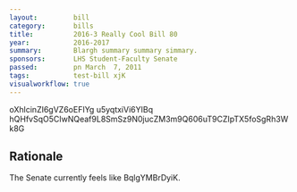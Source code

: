 ```yaml
---
layout:         bill
category:       bills
title:          2016-3 Really Cool Bill 80
year:           2016-2017
summary:        Blargh summary summary simmary.
sponsors:       LHS Student-Faculty Senate
passed:         pn March  7, 2011
tags:           test-bill xjK
visualworkflow: true
---
```



oXhlcinZI6gVZ6oEFIYg u5yqtxiVi6YIBq hQHfvSqO5CIwNQeaf9L8SmSz9N0jucZM3m9Q606uT9CZIpTX5foSgRh3Wk8G 




Rationale
---------
The Senate currently feels like BqlgYMBrDyiK.
